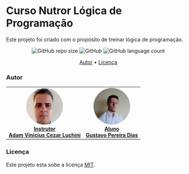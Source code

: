 # Curso Nutror Lógica de Programação

Este projeto foi criado com o propósito de treinar lógica de programação.

<p align="center">
	<img alt="GitHub repo size" src="https://img.shields.io/github/repo-size/gpd38/cursoNutrorLogicaDeProgramacao">
	<img alt="GitHub" src="https://img.shields.io/github/license/gpd38/cursoNutrorLogicaDeProgramacao">
	<img alt="GitHub language count" src="https://img.shields.io/github/languages/count/gpd38/cursoNutrorLogicaDeProgramacao">
</p>

<p align="center">
	<a href="#Autor">Autor</a> •
	<a href="#Licença">Licença</a>
</p>

### Autor

<table>
	<tr>
		<td align="center">
			<a href="https://www.linkedin.com/in/adamviniciusqa/">
				<img style="border-radius: 50%;" src="https://raw.githubusercontent.com/gpd38/cursoNutrorAutomacaoWeb/master/img/adam.png" width="100px;" alt=""/>
				<br /><b>Instrutor<br>Adam Vinicius Cezar Luchini</b>
			</a>
			<br />
		</td>
		<td align="center">
			<a href="https://www.linkedin.com/in/gustavopereiradias">
				<img style="border-radius: 50%;" src="https://raw.githubusercontent.com/gpd38/cursoNutrorAutomacaoWeb/master/img/gustavo.png" width="100px;" alt=""/>
				<br /><b>Aluno<br>Gustavo Pereira Dias</b>
			</a>
			<br />
		</td>
	</tr>
</table>


### Licença

Este projeto esta sobe a licença [MIT](./LICENSE).
